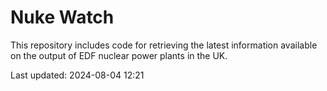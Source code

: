 # Nuke Watch

This repository includes code for retrieving the latest information available on the output of EDF nuclear power plants in the UK.

Last updated: 2024-08-04 12:21